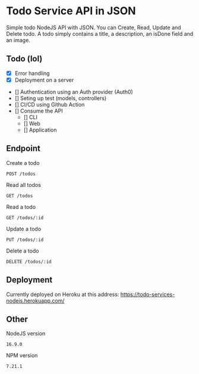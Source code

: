 # Todo Service API in JSON

Simple todo NodeJS API with JSON.
You can Create, Read, Update and Delete todo.
A todo simply contains a title, a description, an isDone field and an image.

## Todo (lol)

- [x] Error handling
- [x] Deployment on a server
- [] Authentication using an Auth provider (Auth0)
- [] Seting up test (models, controllers)
- [] CI/CD using Github Action
- [] Consume the API
  - [] CLI
  - [] Web
  - [] Application

## Endpoint

Create a todo

    POST /todos

Read all todos

    GET /todos

Read a todo

    GET /todos/:id

Update a todo

    PUT /todos/:id

Delete a todo

    DELETE /todos/:id

## Deployment

Currently deployed on Heroku at this address:
https://todo-services-nodejs.herokuapp.com/

## Other

NodeJS version

    16.9.0

NPM version

    7.21.1
